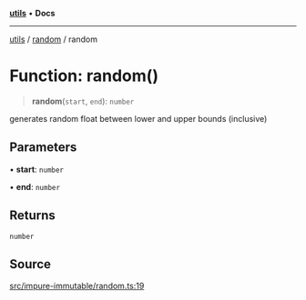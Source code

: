 [**utils**](../../../README.md) • **Docs**

***

[utils](../../../globals.md) / [random](../README.md) / random

# Function: random()

> **random**(`start`, `end`): `number`

generates random float between lower and upper bounds (inclusive)

## Parameters

• **start**: `number`

• **end**: `number`

## Returns

`number`

## Source

[src/impure-immutable/random.ts:19](https://github.com/alpinisme/utils/blob/825f78da0ace828df12ea4d598fd95fa96ee25f5/src/impure-immutable/random.ts#L19)
